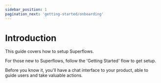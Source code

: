 ```yaml
---
sidebar_position: 1
pagination_next: 'getting-started/onboarding'
---
```


# Introduction

This guide covers how to setup Superflows. 

For those new to Superflows, follow the 'Getting Started' flow to get setup. 

Before you know it, you'll have a chat interface to your product, able to guide users and take valuable actions.
